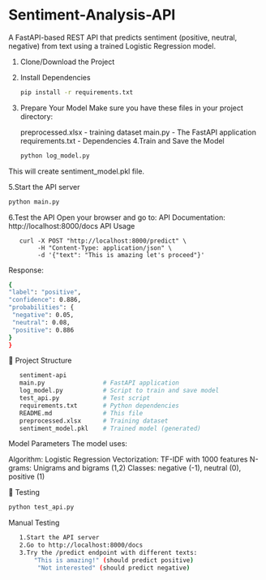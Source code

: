 # Sentiment-Analysis-API
A FastAPI-based REST API that predicts sentiment (positive, neutral, negative) from text using a trained Logistic Regression model.


1. Clone/Download the Project
2. Install Dependencies
   ```bash
   pip install -r requirements.txt
5. Prepare Your Model
    Make sure you have these files in your project directory:

   preprocessed.xlsx -  training dataset
   main.py - The FastAPI application
   requirements.txt - Dependencies
4.Train and Save the Model
     ```bash
     python log_model.py
This will create sentiment_model.pkl file.

5.Start the API server
  ```bash
python main.py
```
 
6.Test the API
   Open your browser and go to:
   API Documentation: http://localhost:8000/docs
   API Usage 
   
       curl -X POST "http://localhost:8000/predict" \
            -H "Content-Type: application/json" \
            -d '{"text": "This is amazing let's proceed"}'
   Response:
   ```bash
   {
  "label": "positive",
  "confidence": 0.886,
  "probabilities": {
    "negative": 0.05,
    "neutral": 0.08,
    "positive": 0.886
  }
}
```

📁 Project Structure
```bash
   sentiment-api
   main.py                # FastAPI application
   log_model.py           # Script to train and save model
   test_api.py            # Test script
   requirements.txt       # Python dependencies
   README.md              # This file
   preprocessed.xlsx      # Training dataset
   sentiment_model.pkl    # Trained model (generated)
```

Model Parameters
The model uses:

Algorithm: Logistic Regression
Vectorization: TF-IDF with 1000 features
N-grams: Unigrams and bigrams (1,2)
Classes: negative (-1), neutral (0), positive (1)


🧪 Testing
  ``` bash
python test_api.py
```

   Manual Testing
```bash
   1.Start the API server
   2.Go to http://localhost:8000/docs
   3.Try the /predict endpoint with different texts:
       "This is amazing!" (should predict positive)
        "Not interested" (should predict negative)

```

      

       

  


